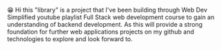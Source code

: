 😁 Hi this "library" is a project that I've been building through Web Dev Simplified youtube playlist Full Stack web development 
course to gain an understanding of backend development. As this will provide a strong foundation for further web applications 
projects on my github and technologies to explore and look forward to. 
